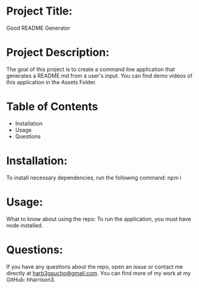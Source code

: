 # Project Title: 
Good README Generator 
# Project Description: 
The goal of this project is to create a command line application that generates a README.md from a user's input. You can find demo videos of this application in the Assets Folder.
# Table of Contents
* Installation
* Usage
* Questions
# Installation: 
To install necessary dependencies, run the following command:
npm i
# Usage: 
What to know about using the repo: To run the application, you must have node installed. 

# Questions:
If you have any questions about the repo, open an issue or contact
me directly at harb3gaucho@gmail.com. You can find more of my work at my GitHub: hharrison3.